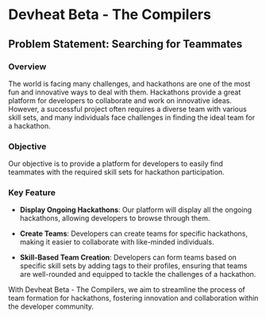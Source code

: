 # Devheat Beta - The Compilers

## Problem Statement: Searching for Teammates

### Overview
The world is facing many challenges, and hackathons are one of the most fun and innovative ways to deal with them. Hackathons provide a great platform for developers to collaborate and work on innovative ideas. However, a successful project often requires a diverse team with various skill sets, and many individuals face challenges in finding the ideal team for a hackathon.

### Objective
Our objective is to provide a platform for developers to easily find teammates with the required skill sets for hackathon participation.

### Key Feature
- **Display Ongoing Hackathons**: Our platform will display all the ongoing hackathons, allowing developers to browse through them.

- **Create Teams**: Developers can create teams for specific hackathons, making it easier to collaborate with like-minded individuals.

- **Skill-Based Team Creation**: Developers can form teams based on specific skill sets by adding tags to their profiles, ensuring that teams are well-rounded and equipped to tackle the challenges of a hackathon.

With Devheat Beta - The Compilers, we aim to streamline the process of team formation for hackathons, fostering innovation and collaboration within the developer community.




